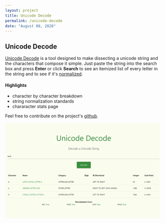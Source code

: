 ```yaml
---
layout: project
title: Unicode Decode
permalink: /unicode-decode
date: "August 08, 2020"
---
```


## Unicode Decode

[Unicode Decode](https://unicodedecode.com) is a tool designed to make dissecting a unicode string and the characters that compose it simple. Just paste the string into the search box and press **Enter** or click **Search** to see an itemized list of every letter in the string and to see if it's [normalized](https://unicode.org/reports/tr15/).

#### Highlights 
* character by character breakdown
* string normalization standards
* chararacter stats page

Feel free to contribute on the project's [github](https://github.com/apocop/unicodedecode).

![](/static/projects/unicode_search.png)
